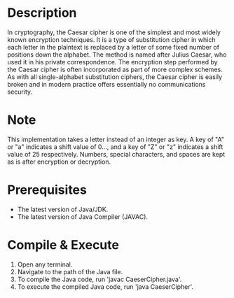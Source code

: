 # Description
In cryptography, the Caesar cipher is one of the simplest and most widely known encryption techniques. It is a type of substitution cipher in which each letter in the plaintext is replaced by a letter of some fixed number of positions down the alphabet. The method is named after Julius Caesar, who used it in his private correspondence. The encryption step performed by the Caesar cipher is often incorporated as part of more complex schemes. As with all single-alphabet substitution ciphers, the Caesar cipher is easily broken and in modern practice offers essentially no communications security.

# Note
This implementation takes a letter instead of an integer as key. A key of "A" or "a" indicates a shift value of 0..., and a key of "Z" or "z" indicates a shift value of 25 respectively. Numbers, special characters, and spaces are kept as is after encryption or decryption.

# Prerequisites
- The latest version of Java/JDK.
- The latest version of Java Compiler (JAVAC).

# Compile & Execute
1. Open any terminal.
2. Navigate to the path of the Java file.
3. To compile the Java code, run 'javac CaeserCipher.java'.
4. To execute the compiled Java code, run 'java CaeserCipher'.
